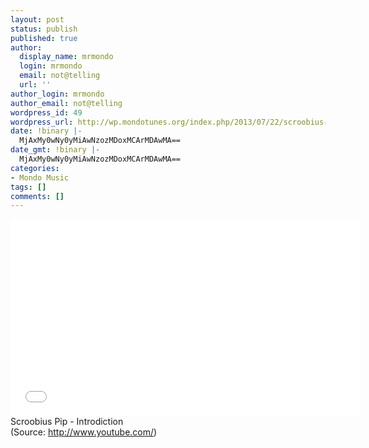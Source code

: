 ```yaml
---
layout: post
status: publish
published: true
author:
  display_name: mrmondo
  login: mrmondo
  email: not@telling
  url: ''
author_login: mrmondo
author_email: not@telling
wordpress_id: 49
wordpress_url: http://wp.mondotunes.org/index.php/2013/07/22/scroobius-pip-introdiction/
date: !binary |-
  MjAxMy0wNy0yMiAwNzozMDoxMCArMDAwMA==
date_gmt: !binary |-
  MjAxMy0wNy0yMiAwNzozMDoxMCArMDAwMA==
categories:
- Mondo Music
tags: []
comments: []
---
```

<iframe width="560" height="315" src="//www.youtube.com/embed/q_Gh8TWpQE8" frameborder="0"> </iframe>
Scroobius Pip - Introdiction
<div class="attribution">(<span>Source:</span> <a href="http://www.youtube.com/">http://www.youtube.com/</a>)</div>

